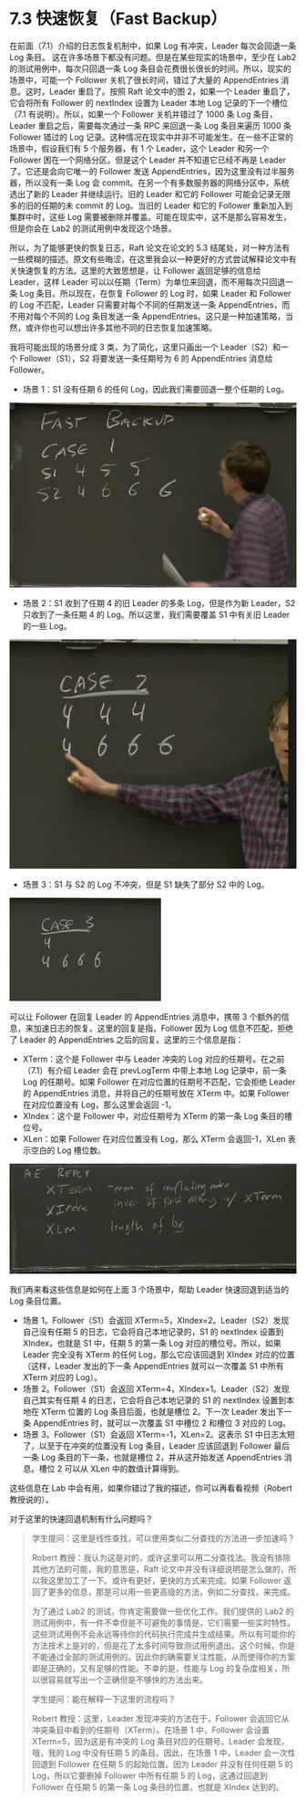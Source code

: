 # 7.3 快速恢复（Fast Backup）

在前面（7.1）介绍的日志恢复机制中，如果 Log 有冲突，Leader 每次会回退一条 Log 条目。 这在许多场景下都没有问题。但是在某些现实的场景中，至少在 Lab2 的测试用例中，每次只回退一条 Log 条目会花费很长很长的时间。所以，现实的场景中，可能一个 Follower 关机了很长时间，错过了大量的 AppendEntries 消息。这时，Leader 重启了。按照 Raft 论文中的图 2，如果一个 Leader 重启了，它会将所有 Follower 的 nextIndex 设置为 Leader 本地 Log 记录的下一个槽位（7.1 有说明）。所以，如果一个 Follower 关机并错过了 1000 条 Log 条目，Leader 重启之后，需要每次通过一条 RPC 来回退一条 Log 条目来遍历 1000 条 Follower 错过的 Log 记录。这种情况在现实中并非不可能发生。在一些不正常的场景中，假设我们有 5 个服务器，有 1 个 Leader，这个 Leader 和另一个 Follower 困在一个网络分区。但是这个 Leader 并不知道它已经不再是 Leader 了。它还是会向它唯一的 Follower 发送 AppendEntries，因为这里没有过半服务器，所以没有一条 Log 会 commit。在另一个有多数服务器的网络分区中，系统选出了新的 Leader 并继续运行。旧的 Leader 和它的 Follower 可能会记录无限多的旧的任期的未 commit 的 Log。当旧的 Leader 和它的 Follower 重新加入到集群中时，这些 Log 需要被删除并覆盖。可能在现实中，这不是那么容易发生，但是你会在 Lab2 的测试用例中发现这个场景。

所以，为了能够更快的恢复日志，Raft 论文在论文的 5.3 结尾处，对一种方法有一些模糊的描述。原文有些晦涩，在这里我会以一种更好的方式尝试解释论文中有关快速恢复的方法。这里的大致思想是，让 Follower 返回足够的信息给 Leader，这样 Leader 可以以任期（Term）为单位来回退，而不用每次只回退一条 Log 条目。所以现在，在恢复 Follower 的 Log 时，如果 Leader 和 Follower 的 Log 不匹配，Leader 只需要对每个不同的任期发送一条 AppendEntries，而不用对每个不同的 Log 条目发送一条 AppendEntries。这只是一种加速策略，当然，或许你也可以想出许多其他不同的日志恢复加速策略。

我将可能出现的场景分成 3 类，为了简化，这里只画出一个 Leader（S2）和一个 Follower（S1），S2 将要发送一条任期号为 6 的 AppendEntries 消息给 Follower。

- 场景 1：S1 没有任期 6 的任何 Log，因此我们需要回退一整个任期的 Log。

![](<../assets/image (62).png>)

- 场景 2：S1 收到了任期 4 的旧 Leader 的多条 Log，但是作为新 Leader，S2 只收到了一条任期 4 的 Log。所以这里，我们需要覆盖 S1 中有关旧 Leader 的一些 Log。

![](<../assets/image (64).png>)

- 场景 3：S1 与 S2 的 Log 不冲突，但是 S1 缺失了部分 S2 中的 Log。

![](<../assets/image (65).png>)

可以让 Follower 在回复 Leader 的 AppendEntries 消息中，携带 3 个额外的信息，来加速日志的恢复。这里的回复是指，Follower 因为 Log 信息不匹配，拒绝了 Leader 的 AppendEntries 之后的回复。这里的三个信息是指：

- XTerm：这个是 Follower 中与 Leader 冲突的 Log 对应的任期号。在之前（7.1）有介绍 Leader 会在 prevLogTerm 中带上本地 Log 记录中，前一条 Log 的任期号。如果 Follower 在对应位置的任期号不匹配，它会拒绝 Leader 的 AppendEntries 消息，并将自己的任期号放在 XTerm 中。如果 Follower 在对应位置没有 Log，那么这里会返回 -1。
- XIndex：这个是 Follower 中，对应任期号为 XTerm 的第一条 Log 条目的槽位号。
- XLen：如果 Follower 在对应位置没有 Log，那么 XTerm 会返回-1，XLen 表示空白的 Log 槽位数。

![](<../assets/image (67).png>)

我们再来看这些信息是如何在上面 3 个场景中，帮助 Leader 快速回退到适当的 Log 条目位置。

- 场景 1。Follower（S1）会返回 XTerm=5，XIndex=2。Leader（S2）发现自己没有任期 5 的日志，它会将自己本地记录的，S1 的 nextIndex 设置到 XIndex，也就是 S1 中，任期 5 的第一条 Log 对应的槽位号。所以，如果 Leader 完全没有 XTerm 的任何 Log，那么它应该回退到 XIndex 对应的位置（这样，Leader 发出的下一条 AppendEntries 就可以一次覆盖 S1 中所有 XTerm 对应的 Log）。
- 场景 2。Follower（S1）会返回 XTerm=4，XIndex=1。Leader（S2）发现自己其实有任期 4 的日志，它会将自己本地记录的 S1 的 nextIndex 设置到本地在 XTerm 位置的 Log 条目后面，也就是槽位 2。下一次 Leader 发出下一条 AppendEntries 时，就可以一次覆盖 S1 中槽位 2 和槽位 3 对应的 Log。
- 场景 3。Follower（S1）会返回 XTerm=-1，XLen=2。这表示 S1 中日志太短了，以至于在冲突的位置没有 Log 条目，Leader 应该回退到 Follower 最后一条 Log 条目的下一条，也就是槽位 2，并从这开始发送 AppendEntries 消息。槽位 2 可以从 XLen 中的数值计算得到。

这些信息在 Lab 中会有用，如果你错过了我的描述，你可以再看看视频（Robert 教授说的）。

对于这里的快速回退机制有什么问题吗？

> 学生提问：这里是线性查找，可以使用类似二分查找的方法进一步加速吗？
>
> Robert 教授：我认为这是对的，或许这里可以用二分查找法。我没有排除其他方法的可能，我的意思是，Raft 论文中并没有详细说明是怎么做的，所以我这里加工了一下。或许有更好，更快的方式来完成。如果 Follower 返回了更多的信息，那是可以用一些更高级的方法，例如二分查找，来完成。
>
> 为了通过 Lab2 的测试，你肯定需要做一些优化工作。我们提供的 Lab2 的测试用例中，有一件不幸但是不可避免的事情是，它们需要一些实时特性。这些测试用例不会永远等待你的代码执行完成并生成结果。所以有可能你的方法技术上是对的，但是花了太多时间导致测试用例退出。这个时候，你是不能通过全部的测试用例的。因此你的确需要关注性能，从而使得你的方案即是正确的，又有足够的性能。不幸的是，性能与 Log 的复杂度相关，所以很容易就写出一个正确但是不够快的方法出来。
>
> 学生提问：能在解释一下这里的流程吗？
>
> Robert 教授：这里，Leader 发现冲突的方法在于，Follower 会返回它从冲突条目中看到的任期号（XTerm）。在场景 1 中，Follower 会设置 XTerm=5，因为这是有冲突的 Log 条目对应的任期号。Leader 会发现，哦，我的 Log 中没有任期 5 的条目。因此，在场景 1 中，Leader 会一次性回退到 Follower 在任期 5 的起始位置。因为 Leader 并没有任何任期 5 的 Log，所以它要删掉 Follower 中所有任期 5 的 Log，这通过回退到 Follower 在任期 5 的第一条 Log 条目的位置，也就是 XIndex 达到的。
